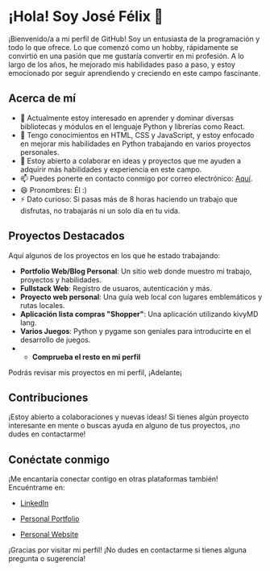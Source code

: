 # ¡Hola! Soy José Félix 👋

¡Bienvenido/a a mi perfil de GitHub! Soy un entusiasta de la programación y todo lo que ofrece. Lo que comenzó como un hobby, rápidamente se convirtió en una pasión que me gustaría convertir en mi profesión. A lo largo de los años, he mejorado mis habilidades paso a paso, y estoy emocionado por seguir aprendiendo y creciendo en este campo fascinante.

## Acerca de mí

- 👀 Actualmente estoy interesado en aprender y dominar diversas bibliotecas y módulos en el lenguaje Python y librerías como React.
- 🌱 Tengo conocimientos en HTML, CSS y JavaScript, y estoy enfocado en mejorar mis habilidades en Python trabajando en varios proyectos personales.
- 💞️ Estoy abierto a colaborar en ideas y proyectos que me ayuden a adquirir más habilidades y experiencia en este campo.
- 📫 Puedes ponerte en contacto conmigo por correo electrónico: [Aquí](mailto:lanzaltura17@gmail.com).
- 😄 Pronombres: Él :)
- ⚡ Dato curioso: Si pasas más de 8 horas haciendo un trabajo que disfrutas, no trabajarás ni un solo día en tu vida.

## Proyectos Destacados

Aquí algunos de los proyectos en los que he estado trabajando:

- **Portfolio Web/Blog Personal**: Un sitio web donde muestro mi trabajo, proyectos y habilidades.
- **Fullstack Web**: Registro de usuaros, autenticación y más.
- **Proyecto web personal**: Una guía web local con lugares emblemáticos y rutas locales.
- **Aplicación lista compras "Shopper"**: Una aplicación utilizando kivyMD lang.
- **Varios Juegos**: Python y pygame son geniales para introducirte en el desarrollo de juegos.
- - **Comprueba el resto en mi perfil**

Podrás revisar mis proyectos en mi perfil, ¡Adelante¡

## Contribuciones

¡Estoy abierto a colaboraciones y nuevas ideas! Si tienes algún proyecto interesante en mente o buscas ayuda en alguno de tus proyectos, ¡no dudes en contactarme!

## Conéctate conmigo

¡Me encantaría conectar contigo en otras plataformas también! Encuéntrame en:

- [LinkedIn](https://www.linkedin.com/in/jose-felix-gordo-casta%C3%B1o-dev-es/)
  
- [Personal Portfolio](https://portfolio.lanzaway.com/)
  
- [Personal Website](https://lanzaway.com/)


¡Gracias por visitar mi perfil! ¡No dudes en contactarme si tienes alguna pregunta o sugerencia!
